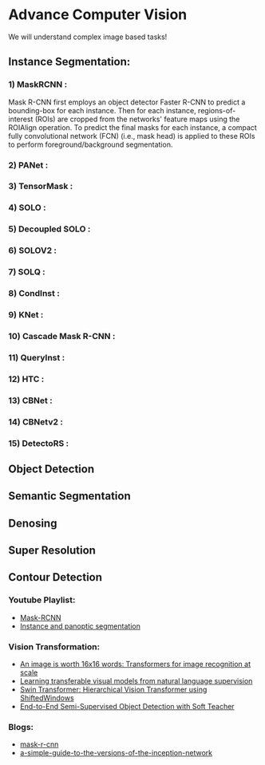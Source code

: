 # Advance Computer Vision

We will understand complex image based tasks!

## Instance Segmentation:

### 1) MaskRCNN : 
Mask R-CNN first employs an object detector Faster R-CNN to predict a bounding-box for each instance. Then for each instance, regions-of-interest (ROIs) are cropped from the networks' feature maps using the ROIAlign operation. To predict the final masks for each instance, a compact fully convolutional network (FCN) (i.e., mask head) is applied to these ROIs to perform foreground/background segmentation.
### 2) PANet :
### 3) TensorMask :
### 4) SOLO :
### 5) Decoupled SOLO :
### 6) SOLOV2 :
### 7) SOLQ :
### 8) CondInst :
### 9) KNet :
### 10) Cascade Mask R-CNN :
### 11) QueryInst :
### 12) HTC :
### 13) CBNet :
### 14) CBNetv2 :
### 15) DetectoRS :

## Object Detection

## Semantic Segmentation

## Denosing

## Super Resolution

## Contour Detection

### Youtube Playlist:
* [Mask-RCNN](https://www.youtube.com/watch?v=Ul25zSysk2A&list=PLkRkKTC6HZMxZrxnHUDYSLiPZxiUUFD2C)
* [Instance and panoptic segmentation](https://www.youtube.com/watch?v=LMZI8DDyltQ)

### Vision Transformation:
* [An image is worth 16x16 words: Transformers for image recognition at scale](https://arxiv.org/abs/2010.11929)
* [Learning transferable visual models from natural language supervision](https://arxiv.org/abs/2103.00020)
* [Swin Transformer: Hierarchical Vision Transformer using ShiftedWindows](https://arxiv.org/abs/2103.14030)
* [End-to-End Semi-Supervised Object Detection with Soft Teacher](https://arxiv.org/abs/2106.09018)

### Blogs:
* [mask-r-cnn](https://viso.ai/deep-learning/mask-r-cnn/)
* [a-simple-guide-to-the-versions-of-the-inception-network](https://towardsdatascience.com/a-simple-guide-to-the-versions-of-the-inception-network-7fc52b863202)
